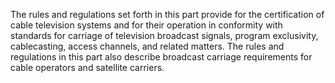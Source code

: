 The rules and regulations set forth in this part provide for the certification of cable television systems and for their operation in conformity with standards for carriage of television broadcast signals, program exclusivity, cablecasting, access channels, and related matters. The rules and regulations in this part also describe broadcast carriage requirements for cable operators and satellite carriers.


